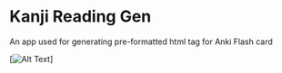 # Kanji Reading Gen

An app used for generating pre-formatted html tag for Anki Flash card

[![Alt Text](../images/Capture.JPG)]
